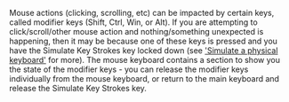 Mouse actions (clicking, scrolling, etc) can be impacted by certain keys, called modifier keys (Shift, Ctrl, Win, or Alt). If you are attempting to click/scroll/other mouse action and nothing/something unexpected is happening, then it may be because one of these keys is pressed and you have the Simulate Key Strokes key locked down (see ['Simulate a physical keyboard'](https://github.com/JuliusSweetland/OptiKey/wiki/User-Guide#simulate-a-physical-keyboard) for more). The mouse keyboard contains a section to show you the state of the modifier keys - you can release the modifier keys individually from the mouse keyboard, or return to the main keyboard and release the Simulate Key Strokes key.